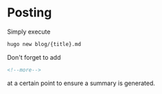 Posting
=======

Simply execute
```sh
hugo new blog/{title}.md
```

Don't forget to add
```html
<!--more-->
```
at a certain point to ensure a summary is generated.
